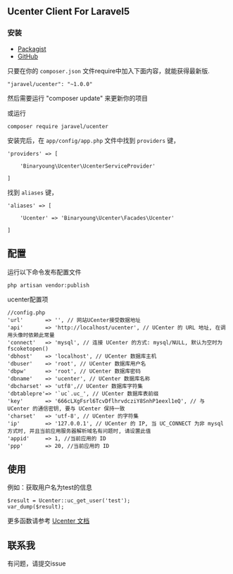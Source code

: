 ## Ucenter Client For Laravel5

### 安装

* [Packagist](https://packagist.org/packages/jaravel/ucenter)
* [GitHub](https://github.com/jaravel/ucenter)

只要在你的 `composer.json` 文件require中加入下面内容，就能获得最新版.

~~~
"jaravel/ucenter": "~1.0.0"
~~~

然后需要运行 "composer update" 来更新你的项目  

或运行
~~~
composer require jaravel/ucenter
~~~

安装完后，在 `app/config/app.php` 文件中找到 `providers` 键，

~~~
'providers' => [

    'Binaryoung\Ucenter\UcenterServiceProvider'

]
~~~

找到 `aliases` 键，

~~~
'aliases' => [

    'Ucenter' => 'Binaryoung\Ucenter\Facades\Ucenter'

]
~~~

## 配置
运行以下命令发布配置文件
~~~
php artisan vendor:publish
~~~
ucenter配置项
~~~
//config.php
'url'		=> '', // 网站UCenter接受数据地址
'api'		=> 'http://localhost/ucenter', // UCenter 的 URL 地址, 在调用头像时依赖此常量
'connect'	=> 'mysql', // 连接 UCenter 的方式: mysql/NULL, 默认为空时为 fscoketopen()
'dbhost'	=> 'localhost', // UCenter 数据库主机
'dbuser'	=> 'root', // UCenter 数据库用户名
'dbpw'		=> 'root', // UCenter 数据库密码
'dbname'	=> 'ucenter', // UCenter 数据库名称
'dbcharset'	=> 'utf8',// UCenter 数据库字符集
'dbtablepre'=> '`uc`.uc_', // UCenter 数据库表前缀
'key'		=> '666cLXgFsrl6TcvDflhrvdcziY8SnhP1eexl1eQ', // 与 UCenter 的通信密钥, 要与 UCenter 保持一致
'charset'	=> 'utf-8', // UCenter 的字符集
'ip'		=> '127.0.0.1', // UCenter 的 IP, 当 UC_CONNECT 为非 mysql 方式时, 并且当前应用服务器解析域名有问题时, 请设置此值
'appid'		=> 1, //当前应用的 ID
'ppp'		=> 20, //当前应用的 ID
~~~

## 使用
例如：获取用户名为test的信息
~~~
$result = Ucenter::uc_get_user('test');
var_dump($result);
~~~

更多函数请参考 [Ucenter 文档](http://faq.comsenz.com/library/UCenter/interface/interface_user.htm)


## 联系我
有问题，请提交issue
